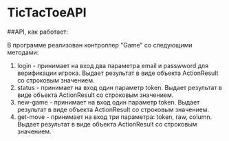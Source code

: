 # TicTacToeAPI

##API, как работает:

В программе реализован контроллер "Game" со следующими методами:
1. login - принимает на вход два параметра email и passwword для верификации игрока. Выдает результат в виде объекта ActionResult со строковым значением.
2. status - принимает на вход один параметр token. Выдает результат в виде объекта ActionResult со строковым значением.
3. new-game - принимает на вход один параметр token. Выдает результат в виде объекта ActionResult со строковым значением.
4. get-move - принимает на вход три параметра: token, raw, column. Выдает результат в виде объекта ActionResult со строковым значением.
